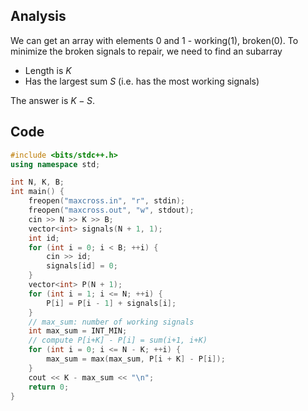 ## Analysis

We can get an array with elements 0 and 1 - working(1), broken(0). To minimize the broken signals to repair, we need to find an subarray

* Length is $K$
* Has the largest sum $S$ (i.e. has the most working signals)

The answer is $K - S$.

## Code

```c++
#include <bits/stdc++.h>
using namespace std;

int N, K, B;
int main() {
    freopen("maxcross.in", "r", stdin);
    freopen("maxcross.out", "w", stdout);
    cin >> N >> K >> B;
    vector<int> signals(N + 1, 1);
    int id;
    for (int i = 0; i < B; ++i) {
        cin >> id;
        signals[id] = 0;
    }
    vector<int> P(N + 1);
    for (int i = 1; i <= N; ++i) {
        P[i] = P[i - 1] + signals[i];
    }
    // max_sum: number of working signals
    int max_sum = INT_MIN;
    // compute P[i+K] - P[i] = sum(i+1, i+K)
    for (int i = 0; i <= N - K; ++i) {
        max_sum = max(max_sum, P[i + K] - P[i]);
    }
    cout << K - max_sum << "\n";
    return 0;
}
```